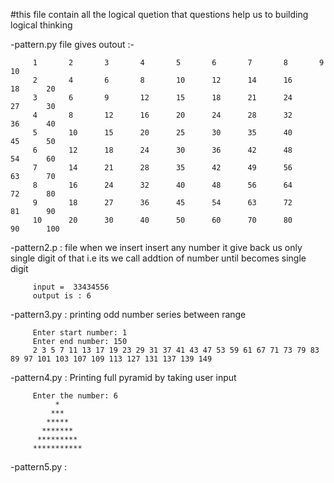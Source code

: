 #this file contain all the logical quetion that questions help us to building logical thinking

-pattern.py file gives outout :-

         1       2       3       4       5       6       7       8       9       10
         2       4       6       8       10      12      14      16      18      20
         3       6       9       12      15      18      21      24      27      30
         4       8       12      16      20      24      28      32      36      40
         5       10      15      20      25      30      35      40      45      50
         6       12      18      24      30      36      42      48      54      60
         7       14      21      28      35      42      49      56      63      70
         8       16      24      32      40      48      56      64      72      80
         9       18      27      36      45      54      63      72      81      90
         10      20      30      40      50      60      70      80      90      100

-pattern2.p : file when we insert insert any number it give back us only single digit of that i.e its 
 we call addtion of number until becomes single digit
         
         input =  33434556
         output is : 6
-pattern3.py : printing odd number series between range 

         Enter start number: 1
         Enter end number: 150
         2 3 5 7 11 13 17 19 23 29 31 37 41 43 47 53 59 61 67 71 73 79 83 89 97 101 103 107 109 113 127 131 137 139 149

-pattern4.py : Printing full pyramid by taking user input

         Enter the number: 6
              *
             ***
            *****
           *******
          *********
         ***********

-pattern5.py : 

